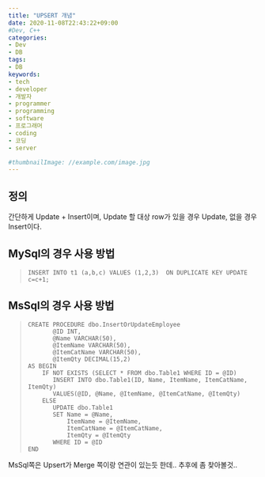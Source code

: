 ```yaml
---
title: "UPSERT 개념"
date: 2020-11-08T22:43:22+09:00
#Dev, C++
categories:
- Dev
- DB
tags:
- DB
keywords:
- tech
- developer
- 개발자
- programmer
- programming
- software
- 프로그래머
- coding
- 코딩
- server

#thumbnailImage: //example.com/image.jpg
---
```


## 정의

간단하게 Update + Insert이며, Update 할 대상 row가 있을 경우 Update, 없을 경우 Insert이다.

<!--more-->

## MySql의 경우 사용 방법

> ```mysql
> INSERT INTO t1 (a,b,c) VALUES (1,2,3)  ON DUPLICATE KEY UPDATE c=c+1;
> ```



## MsSql의 경우 사용 방법

> ```mssql
> CREATE PROCEDURE dbo.InsertOrUpdateEmployee
>        @ID INT,
>        @Name VARCHAR(50),
>        @ItemName VARCHAR(50),  
>        @ItemCatName VARCHAR(50),
>        @ItemQty DECIMAL(15,2)
> AS BEGIN
>     IF NOT EXISTS (SELECT * FROM dbo.Table1 WHERE ID = @ID)
>        INSERT INTO dbo.Table1(ID, Name, ItemName, ItemCatName, ItemQty)
>        VALUES(@ID, @Name, @ItemName, @ItemCatName, @ItemQty)
>     ELSE
>        UPDATE dbo.Table1
>        SET Name = @Name,
>            ItemName = @ItemName,
>            ItemCatName = @ItemCatName,
>            ItemQty = @ItemQty
>        WHERE ID = @ID
> END
> ```



MsSql쪽은 Upsert가 Merge 쪽이랑 연관이 있는듯 한데.. 추후에 좀 찾아볼것..